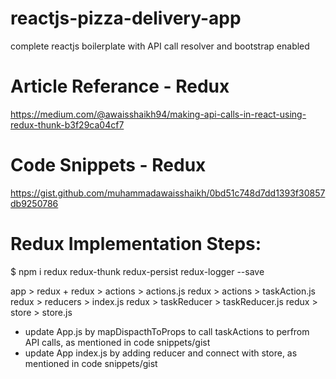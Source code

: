 # reactjs-pizza-delivery-app
complete reactjs boilerplate with API call resolver and bootstrap enabled

# Article Referance - Redux
https://medium.com/@awaisshaikh94/making-api-calls-in-react-using-redux-thunk-b3f29ca04cf7

# Code Snippets - Redux
https://gist.github.com/muhammadawaisshaikh/0bd51c748d7dd1393f30857db9250786

# Redux Implementation Steps:

$ npm i redux redux-thunk redux-persist redux-logger --save

app > redux +
redux > actions > actions.js
redux > actions > taskAction.js
redux > reducers > index.js
redux > taskReducer > taskReducer.js
redux > store > store.js

- update App.js by mapDispacthToProps to call taskActions to perfrom API calls, as mentioned in code snippets/gist
- update App index.js by adding reducer and connect with store, as mentioned in code snippets/gist